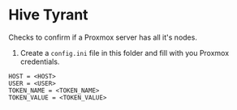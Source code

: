 # Hive Tyrant

Checks to confirm if a Proxmox server has all it's nodes.

1. Create a `config.ini` file in this folder and fill with you Proxmox credentials.
```shell
HOST = <HOST>
USER = <USER>
TOKEN_NAME = <TOKEN_NAME>
TOKEN_VALUE = <TOKEN_VALUE>
```